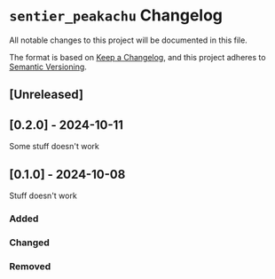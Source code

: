# `sentier_peakachu` Changelog

All notable changes to this project will be documented in this file.

The format is based on [Keep a Changelog](https://keepachangelog.com/en/1.0.0/),
and this project adheres to [Semantic Versioning](https://semver.org/spec/v2.0.0.html).

## [Unreleased]

## [0.2.0] - 2024-10-11
Some stuff doesn't work

## [0.1.0] - 2024-10-08
Stuff doesn't work

### Added

### Changed

### Removed
